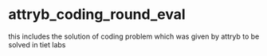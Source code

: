 # attryb_coding_round_eval
this includes the solution of coding problem which was given by attryb to be solved in tiet labs
